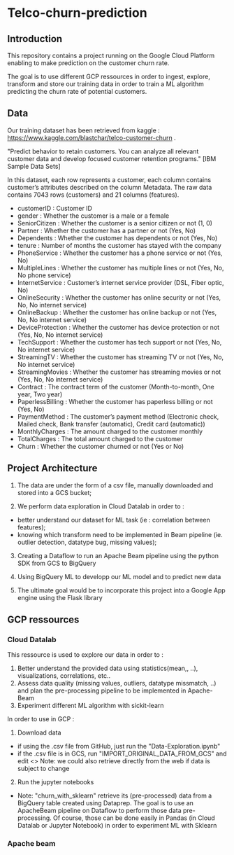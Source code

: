 # Telco-churn-prediction

## Introduction

This repository contains a project running on the Google Cloud Platform enabling to make prediction on the customer churn rate.

The goal is to use different GCP ressources in order to ingest, explore, transform and store our training data in order to train a ML algorithm predicting the churn rate of potential customers.

## Data

Our training dataset has been retrieved from kaggle : https://www.kaggle.com/blastchar/telco-customer-churn . 

"Predict behavior to retain customers. You can analyze all relevant customer data and develop focused customer retention programs." [IBM Sample Data Sets]

In this dataset, each row represents a customer, each column contains customer’s attributes described on the column Metadata. The raw data contains 7043 rows (customers) and 21 columns (features).

* customerID : Customer ID
* gender : Whether the customer is a male or a female
* SeniorCitizen : Whether the customer is a senior citizen or not (1, 0)
* Partner : Whether the customer has a partner or not (Yes, No)
* Dependents : Whether the customer has dependents or not (Yes, No)
* tenure : Number of months the customer has stayed with the company
* PhoneService : Whether the customer has a phone service or not (Yes, No)
* MultipleLines : Whether the customer has multiple lines or not (Yes, No, No phone service)
* InternetService : Customer’s internet service provider (DSL, Fiber optic, No)
* OnlineSecurity : Whether the customer has online security or not (Yes, No, No internet service)
* OnlineBackup : Whether the customer has online backup or not (Yes, No, No internet service)
* DeviceProtection : Whether the customer has device protection or not (Yes, No, No internet service)
* TechSupport : Whether the customer has tech support or not (Yes, No, No internet service)
* StreamingTV : Whether the customer has streaming TV or not (Yes, No, No internet service)
* StreamingMovies : Whether the customer has streaming movies or not (Yes, No, No internet service)
* Contract : The contract term of the customer (Month-to-month, One year, Two year)
* PaperlessBilling : Whether the customer has paperless billing or not (Yes, No)
* PaymentMethod : The customer’s payment method (Electronic check, Mailed check, Bank transfer (automatic), Credit card (automatic))
* MonthlyCharges : The amount charged to the customer monthly
* TotalCharges : The total amount charged to the customer
* Churn : Whether the customer churned or not (Yes or No)

## Project Architecture

1) The data are under the form of a csv file, manually downloaded and stored into a GCS bucket;

2) We perform data exploration in Cloud Datalab in order to :
* better understand our dataset for ML task (ie : correlation between features);
* knowing which transform need to be implemented in Beam pipeline (ie. outlier detection, datatype bug, missing               values);

3) Creating a Dataflow to run an Apache Beam pipeline using the python SDK from GCS to BigQuery

4) Using BigQuery ML to developp our ML model and to predict new data

5) The ultimate goal would be to incorporate this project into a Google App engine using the Flask library

## GCP ressources

### Cloud Datalab

This ressource is used to explore our data in order to : 
1) Better understand the provided data using statistics(mean,, ..), visualizations, correlations, etc.. 
2) Assess data quality (missing values, outliers, datatype missmatch, ..) and plan the pre-processing pipeline to be implemented in Apache-Beam
3) Experiment different ML algorithm with sickit-learn

In order to use in GCP :
1) Download data
* if using the .csv file from GitHub, just run the "Data-Exploration.ipynb"
* if the .csv file is in GCS, run "IMPORT_ORIGINAL_DATA_FROM_GCS" and edit <> 
Note: we could also retrieve directly from the web if data is subject to change

2) Run the jupyter notebooks
* Note: "churn_with_sklearn" retrieve its (pre-processed) data from a BigQuery table created using Dataprep. The goal is to use an ApacheBeam pipeline on Dataflow to perform those data pre-processing. Of course, those can be done easily in Pandas (in Cloud Datalab or Jupyter Notebook) in order to experiment ML with Sklearn

### Apache beam

